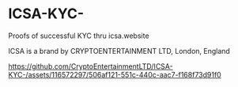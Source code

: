 # ICSA-KYC-

Proofs of successful KYC thru icsa.website

ICSA is a brand by CRYPTOENTERTAINMENT LTD, London, England


https://github.com/CryptoEntertainmentLTD/ICSA-KYC-/assets/116572297/506af121-551c-440c-aac7-f168f73d91f0
